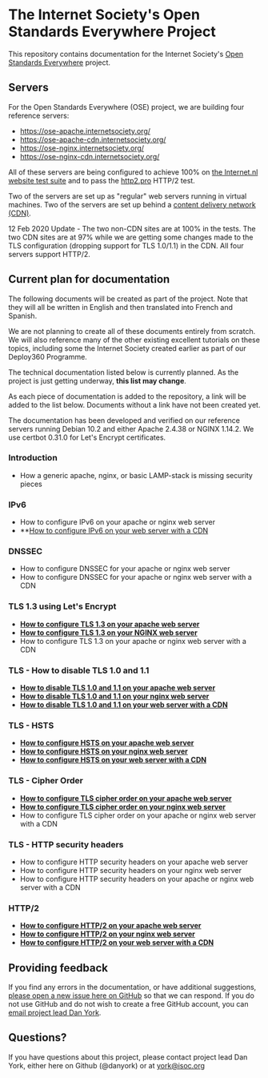 # The Internet Society's Open Standards Everywhere Project

This repository contains documentation for the Internet Society's [Open Standards Everywhere](https://www.internetsociety.org/ose/) project.

## Servers

For the Open Standards Everywhere (OSE) project, we are building four reference servers:
* https://ose-apache.internetsociety.org/
* https://ose-apache-cdn.internetsociety.org/
* https://ose-nginx.internetsociety.org/
* https://ose-nginx-cdn.internetsociety.org/

All of these servers are being configured to achieve 100% on [the Internet.nl website test suite](https://internet.nl/) 
and to pass the [http2.pro](https://http2.pro/) HTTP/2 test.

Two of the servers are set up as "regular" web servers running in virtual machines. Two of the servers are set up behind a [content delivery network (CDN)](https://en.wikipedia.org/wiki/Content_delivery_network).

12 Feb 2020 Update - The two non-CDN sites are at 100% in the tests. The two CDN sites are at 97% while we are getting
some changes made to the TLS configuration (dropping support for TLS 1.0/1.1) in the CDN.  All four servers support HTTP/2.

## Current plan for documentation

The following documents will be created as part of the project. Note that they will all be written in English and then translated into French and Spanish.

We are not planning to create all of these documents entirely from scratch. We will also reference many of the other existing
excellent tutorials on these topics, including some the Internet Society created earlier as part of our Deploy360 Programme.

The technical documentation listed below is currently planned. As the project is just getting underway, **this list may change**.

As each piece of documentation is added to the repository, a link will be added to the list below. Documents without a link have not been created yet.

The documentation has been developed and verified on our reference servers running Debian 10.2 and either Apache 2.4.38 or NGINX 1.14.2. We use certbot 0.31.0 for Let's Encrypt certificates.

### Introduction
* How a generic apache, nginx, or basic LAMP-stack is missing security pieces

### IPv6
* How to configure IPv6 on your apache or nginx web server
* **[How to configure IPv6 on your web server with a CDN](ose-web-ipv6-cdns.md)

### DNSSEC
* How to configure DNSSEC for your apache or nginx web server
* How to configure DNSSEC for your apache or nginx web server with a CDN

### TLS 1.3 using Let's Encrypt
* **[How to configure TLS 1.3 on your apache web server](ose-web-tls-1-3-apache.md)**
* **[How to configure TLS 1.3 on your NGINX web server](ose-web-tls-1-3-nginx.md)**
* How to configure TLS 1.3 on your apache or nginx web server with a CDN

### TLS - How to disable TLS 1.0 and 1.1

* **[How to disable TLS 1.0 and 1.1 on your apache web server](ose-web-tls-versions-apache.md)**
* **[How to disable TLS 1.0 and 1.1 on your nginx web server](ose-web-tls-versions-nginx.md)**
* **[How to disable TLS 1.0 and 1.1 on your web server with a CDN](ose-web-tls-versions-cdns.md)**

### TLS - HSTS
* **[How to configure HSTS on your apache web server](ose-web-hsts-apache.md)**
* **[How to configure HSTS on your nginx web server](ose-web-hsts-nginx.md)**
* **[How to configure HSTS on your web server with a CDN](ose-web-hsts-cdns.md)**

### TLS - Cipher Order
* **[How to configure TLS cipher order on your apache web server](ose-web-tls-cipher-order-apache.md)**
* **[How to configure TLS cipher order on your nginx web server](ose-web-tls-cipher-order-nginx.md)**
* How to configure TLS cipher order on your apache or nginx web server with a CDN

### TLS - HTTP security headers
* How to configure HTTP security headers on your apache web server
* How to configure HTTP security headers on your nginx web server
* How to configure HTTP security headers on your apache or nginx web server with a CDN

### HTTP/2
* **[How to configure HTTP/2 on your apache web server](ose-web-http2-apache.md)**
* **[How to configure HTTP/2 on your nginx web server](ose-web-http2-nginx.md)**
* **[How to configure HTTP/2 on your web server with a CDN](ose-web-http2-cdns.md)**

## Providing feedback

If you find any errors in the documentation, or have additional suggestions, [please open a new issue here on GitHub](https://github.com/InternetSociety/ose-documentation/issues) so that we can respond. If you do not use GitHub and do not wish to create a free GitHub account, you can [email project lead Dan York](mailto:york@isoc.org).

## Questions?

If you have questions about this project, please contact project lead Dan York, either here on Github (@danyork) or at [york@isoc.org](mailto:york@isoc.org)

